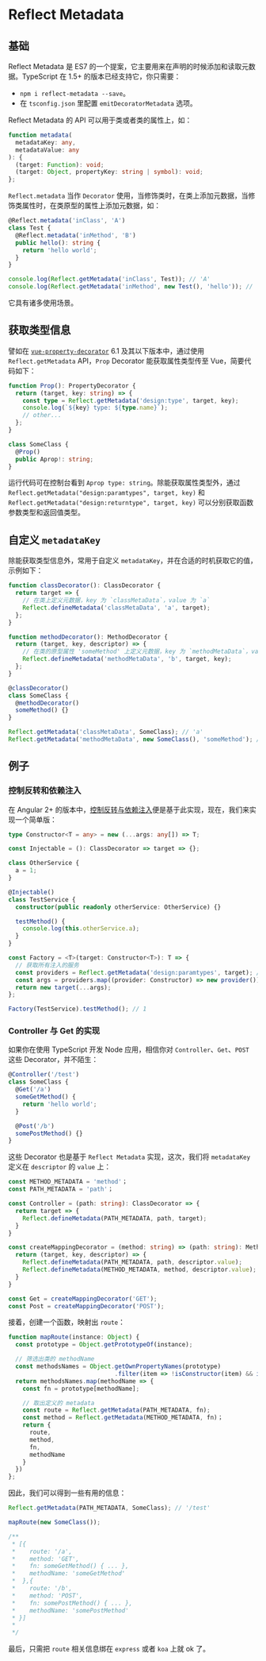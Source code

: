 # Reflect Metadata

## 基础

Reflect Metadata 是 ES7 的一个提案，它主要用来在声明的时候添加和读取元数据。TypeScript 在 1.5+ 的版本已经支持它，你只需要：

- `npm i reflect-metadata --save`。
- 在 `tsconfig.json` 里配置 `emitDecoratorMetadata` 选项。

Reflect Metadata 的 API 可以用于类或者类的属性上，如：

```ts
function metadata(
  metadataKey: any,
  metadataValue: any
): {
  (target: Function): void;
  (target: Object, propertyKey: string | symbol): void;
};
```

`Reflect.metadata` 当作 `Decorator` 使用，当修饰类时，在类上添加元数据，当修饰类属性时，在类原型的属性上添加元数据，如：

```ts
@Reflect.metadata('inClass', 'A')
class Test {
  @Reflect.metadata('inMethod', 'B')
  public hello(): string {
    return 'hello world';
  }
}

console.log(Reflect.getMetadata('inClass', Test)); // 'A'
console.log(Reflect.getMetadata('inMethod', new Test(), 'hello')); // 'B'
```

它具有诸多使用场景。

## 获取类型信息

譬如在 [`vue-property-decorator`](https://github.com/kaorun343/vue-property-decorator) 6.1 及其以下版本中，通过使用 `Reflect.getMetadata` API，`Prop` Decorator 能获取属性类型传至 Vue，简要代码如下：

```ts
function Prop(): PropertyDecorator {
  return (target, key: string) => {
    const type = Reflect.getMetadata('design:type', target, key);
    console.log(`${key} type: ${type.name}`);
    // other...
  };
}

class SomeClass {
  @Prop()
  public Aprop!: string;
}
```

运行代码可在控制台看到 `Aprop type: string`。除能获取属性类型外，通过 `Reflect.getMetadata("design:paramtypes", target, key)` 和 `Reflect.getMetadata("design:returntype", target, key)` 可以分别获取函数参数类型和返回值类型。

## 自定义 `metadataKey`

除能获取类型信息外，常用于自定义 `metadataKey`，并在合适的时机获取它的值，示例如下：

```ts
function classDecorator(): ClassDecorator {
  return target => {
    // 在类上定义元数据，key 为 `classMetaData`，value 为 `a`
    Reflect.defineMetadata('classMetaData', 'a', target);
  };
}

function methodDecorator(): MethodDecorator {
  return (target, key, descriptor) => {
    // 在类的原型属性 'someMethod' 上定义元数据，key 为 `methodMetaData`，value 为 `b`
    Reflect.defineMetadata('methodMetaData', 'b', target, key);
  };
}

@classDecorator()
class SomeClass {
  @methodDecorator()
  someMethod() {}
}

Reflect.getMetadata('classMetaData', SomeClass); // 'a'
Reflect.getMetadata('methodMetaData', new SomeClass(), 'someMethod'); // 'b'
```

## 例子

### 控制反转和依赖注入

在 Angular 2+ 的版本中，[控制反转与依赖注入](https://segmentfault.com/a/1190000008626680)便是基于此实现，现在，我们来实现一个简单版：

```ts
type Constructor<T = any> = new (...args: any[]) => T;

const Injectable = (): ClassDecorator => target => {};

class OtherService {
  a = 1;
}

@Injectable()
class TestService {
  constructor(public readonly otherService: OtherService) {}

  testMethod() {
    console.log(this.otherService.a);
  }
}

const Factory = <T>(target: Constructor<T>): T => {
  // 获取所有注入的服务
  const providers = Reflect.getMetadata('design:paramtypes', target); // [OtherService]
  const args = providers.map((provider: Constructor) => new provider());
  return new target(...args);
};

Factory(TestService).testMethod(); // 1
```

### Controller 与 Get 的实现

如果你在使用 TypeScript 开发 Node 应用，相信你对 `Controller`、`Get`、`POST` 这些 Decorator，并不陌生：

```ts
@Controller('/test')
class SomeClass {
  @Get('/a')
  someGetMethod() {
    return 'hello world';
  }

  @Post('/b')
  somePostMethod() {}
}
```

这些 Decorator 也是基于 `Reflect Metadata` 实现，这次，我们将 `metadataKey` 定义在 `descriptor` 的 `value` 上：

```ts
const METHOD_METADATA = 'method'；
const PATH_METADATA = 'path'；

const Controller = (path: string): ClassDecorator => {
  return target => {
    Reflect.defineMetadata(PATH_METADATA, path, target);
  }
}

const createMappingDecorator = (method: string) => (path: string): MethodDecorator => {
  return (target, key, descriptor) => {
    Reflect.defineMetadata(PATH_METADATA, path, descriptor.value);
    Reflect.defineMetadata(METHOD_METADATA, method, descriptor.value);
  }
}

const Get = createMappingDecorator('GET');
const Post = createMappingDecorator('POST');
```

接着，创建一个函数，映射出 `route`：

```ts
function mapRoute(instance: Object) {
  const prototype = Object.getPrototypeOf(instance);

  // 筛选出类的 methodName
  const methodsNames = Object.getOwnPropertyNames(prototype)
                              .filter(item => !isConstructor(item) && isFunction(prototype[item]))；
  return methodsNames.map(methodName => {
    const fn = prototype[methodName];

    // 取出定义的 metadata
    const route = Reflect.getMetadata(PATH_METADATA, fn);
    const method = Reflect.getMetadata(METHOD_METADATA, fn)；
    return {
      route,
      method,
      fn,
      methodName
    }
  })
};
```

因此，我们可以得到一些有用的信息：

```ts
Reflect.getMetadata(PATH_METADATA, SomeClass); // '/test'

mapRoute(new SomeClass());

/**
 * [{
 *    route: '/a',
 *    method: 'GET',
 *    fn: someGetMethod() { ... },
 *    methodName: 'someGetMethod'
 *  },{
 *    route: '/b',
 *    method: 'POST',
 *    fn: somePostMethod() { ... },
 *    methodName: 'somePostMethod'
 * }]
 *
 */
```

最后，只需把 `route` 相关信息绑在 `express` 或者 `koa` 上就 ok 了。